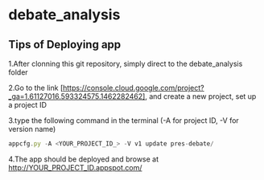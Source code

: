 # debate_analysis
## Tips of Deploying app
1.After clonning this git repository, simply direct to the debate_analysis folder

2.Go to the link [https://console.cloud.google.com/project?_ga=1.61127016.593324575.1462282462], and create a new project, set up a project ID

3.type the following command in the terminal  (-A for project ID, -V for version name)
```javascript
appcfg.py -A <YOUR_PROJECT_ID_> -V v1 update pres-debate/
```
4.The app should be deployed and browse at http://YOUR_PROJECT_ID.appspot.com/
